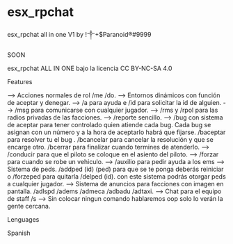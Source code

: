 # esx_rpchat
esx_rpchat all in one V1 by !༒+$Paranoid®#9999

SOON 

esx_rpchat ALL IN ONE bajo la licencia CC BY-NC-SA 4.0

Features 

--> Acciones normales de rol /me /do.
--> Entornos dinámicos con función de aceptar y denegar.
--> /a para ayuda e /id para solicitar la id de alguien.
--> /msg para comunicarse con cualquier jugador.
--> /rms y /rpol para las radios privadas de las facciones.
--> /reporte sencillo.
--> /bug con sistema de aceptar para tener controlado quien atiende cada bug.
Cada bug se asignan con un número y a la hora de aceptarlo habrá que fijarse.
/baceptar para resolver tu el bug .
/bcancelar para cancelar la resolución y que se encarge otro.
/bcerrar para finalizar cuando termines de atenderlo.
--> /conducir para que el piloto se coloque en el asiento del piloto.
--> /forzar para cuando se robe un vehiculo. 
--> /auxilio para pedir ayuda a los ems
--> Sistema de peds. /addped (id) (ped) para que se te ponga deberás reiniciar o /forzeped para quitarla /delped (id).
con este sistema podrás otorgar peds a cualquier jugador.
--> Sistema de anuncios para facciones con imagen en pantalla. /adlspd /adems /admeca /adbadu /adtaxi.
--> Chat para el equipo de staff /s
--> Sin colocar ningun comando hablaremos oop solo lo verán la gente cercana.


Lenguages 

Spanish 

